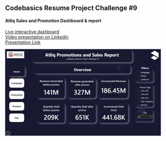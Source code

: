 ## Codebasics Resume Project Challenge #9
#### Atliq Sales and Promotion Dashboard & report
<a href="https://app.powerbi.com/view?r=eyJrIjoiYjI5OGIwMzktNzZiZC00ZTRmLWJhOGEtZjc0Zjg1Y2U3NzE2IiwidCI6ImRmODY3OWNkLWE4MGUtNDVkOC05OWFjLWM4M2VkN2ZmOTVhMCJ9" target="_blank"> Live interactive dashboard </a> 
<br>
<a href="https://www.linkedin.com/posts/ansh-arora-1648a4226_codebasics-iamscamaware-data-activity-7162844428523483136--II1?utm_source=share&utm_medium=member_desktop" target="_blank">Video presentation on LinkedIn</a>
<br>
<a href="https://www.canva.com/design/DAF8jsm87oo/QlGLGorHgi649EIGjDYUeQ/edit?utm_content=DAF8jsm87oo&utm_campaign=designshare&utm_medium=link2&utm_source=sharebutton" target="_blank"> Presentation Link </a>
<p>
  <a href="">
  <img src="https://github.com/ash200309/Codebasics_challenge_9/blob/main/cover.png">
  </a>
</p>
